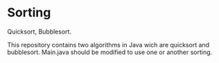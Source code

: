 # Sorting
Quicksort, Bubblesort.

This repository contains two algorithms in Java wich are quicksort and bubblesort. 
Main.java should be modified to use one or another sorting.
